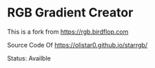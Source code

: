 # RGB Gradient Creator
This is a fork from https://rgb.birdflop.com

Source Code Of https://olistar0.github.io/starrgb/

Status: Availble

